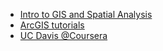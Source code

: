- [Intro to GIS and Spatial Analysis](https://mgimond.github.io/Spatial/index.html)
- [ArcGIS tutorials](https://mgimond.github.io/ArcGIS_tutorials/)
- [UC Davis @Coursera](https://www.coursera.org/specializations/gis)